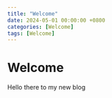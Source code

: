 ```yaml
---
title: "Welcome"
date: 2024-05-01 00:00:00 +0800
categories: [Welcome]
tags: [Welcome]
---
```


# Welcome

Hello there to my new blog
